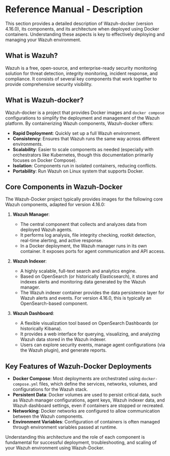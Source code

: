 # Reference Manual - Description

This section provides a detailed description of Wazuh-docker (version 4.16.0), its components, and its architecture when deployed using Docker containers. Understanding these aspects is key to effectively deploying and managing your Wazuh environment.

## What is Wazuh?

Wazuh is a free, open-source, and enterprise-ready security monitoring solution for threat detection, integrity monitoring, incident response, and compliance. It consists of several key components that work together to provide comprehensive security visibility.

## What is Wazuh-docker?

Wazuh-docker is a project that provides Docker images and `docker compose` configurations to simplify the deployment and management of the Wazuh platform. By containerizing Wazuh components, Wazuh-docker offers:

-   **Rapid Deployment**: Quickly set up a full Wazuh environment.
-   **Consistency**: Ensures that Wazuh runs the same way across different environments.
-   **Scalability**: Easier to scale components as needed (especially with orchestrators like Kubernetes, though this documentation primarily focuses on Docker Compose).
-   **Isolation**: Components run in isolated containers, reducing conflicts.
-   **Portability**: Run Wazuh on Linux system that supports Docker.

## Core Components in Wazuh-Docker

The Wazuh-Docker project typically provides images for the following core Wazuh components, adapted for version 4.16.0:

1.  **Wazuh Manager**:
    -   The central component that collects and analyzes data from deployed Wazuh agents.
    -   It performs log analysis, file integrity checking, rootkit detection, real-time alerting, and active response.
    -   In a Docker deployment, the Wazuh manager runs in its own container. It exposes ports for agent communication and API access.

2.  **Wazuh Indexer**:
    -   A highly scalable, full-text search and analytics engine.
    -   Based on OpenSearch (or historically Elasticsearch), it stores and indexes alerts and monitoring data generated by the Wazuh manager.
    -   The Wazuh indexer container provides the data persistence layer for Wazuh alerts and events. For version 4.16.0, this is typically an OpenSearch-based component.

3.  **Wazuh Dashboard**:
    -   A flexible visualization tool based on OpenSearch Dashboards (or historically Kibana).
    -   It provides a web interface for querying, visualizing, and analyzing Wazuh data stored in the Wazuh indexer.
    -   Users can explore security events, manage agent configurations (via the Wazuh plugin), and generate reports.

## Key Features of Wazuh-Docker Deployments

-   **Docker Compose**: Most deployments are orchestrated using `docker-compose.yml` files, which define the services, networks, volumes, and configurations for the Wazuh stack.
-   **Persistent Data**: Docker volumes are used to persist critical data, such as Wazuh manager configurations, agent keys, Wazuh indexer data, and Wazuh dashboard settings, even if containers are stopped or recreated.
-   **Networking**: Docker networks are configured to allow communication between the Wazuh components.
-   **Environment Variables**: Configuration of containers is often managed through environment variables passed at runtime.

Understanding this architecture and the role of each component is fundamental for successful deployment, troubleshooting, and scaling of your Wazuh environment using Wazuh-Docker.
